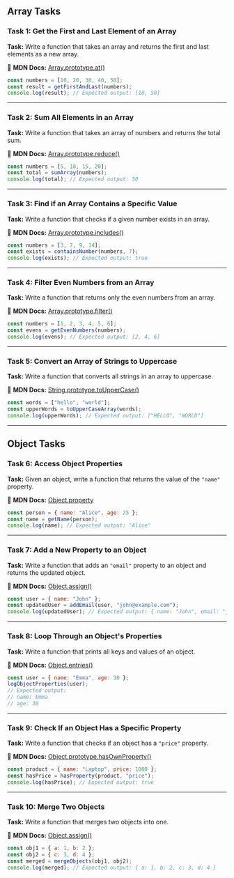 ## **Array Tasks**  

### **Task 1: Get the First and Last Element of an Array**  
**Task:** Write a function that takes an array and returns the first and last elements as a new array.  

🔗 **MDN Docs:** [Array.prototype.at()](https://developer.mozilla.org/en-US/docs/Web/JavaScript/Reference/Global_Objects/Array/at)  

```js
const numbers = [10, 20, 30, 40, 50];  
const result = getFirstAndLast(numbers);  
console.log(result); // Expected output: [10, 50]  
```

---

### **Task 2: Sum All Elements in an Array**  
**Task:** Write a function that takes an array of numbers and returns the total sum.  

🔗 **MDN Docs:** [Array.prototype.reduce()](https://developer.mozilla.org/en-US/docs/Web/JavaScript/Reference/Global_Objects/Array/reduce)  

```js
const numbers = [5, 10, 15, 20];  
const total = sumArray(numbers);  
console.log(total); // Expected output: 50  
```

---

### **Task 3: Find if an Array Contains a Specific Value**  
**Task:** Write a function that checks if a given number exists in an array.  

🔗 **MDN Docs:** [Array.prototype.includes()](https://developer.mozilla.org/en-US/docs/Web/JavaScript/Reference/Global_Objects/Array/includes)  

```js
const numbers = [3, 7, 9, 14];  
const exists = containsNumber(numbers, 7);  
console.log(exists); // Expected output: true  
```

---

### **Task 4: Filter Even Numbers from an Array**  
**Task:** Write a function that returns only the even numbers from an array.  

🔗 **MDN Docs:** [Array.prototype.filter()](https://developer.mozilla.org/en-US/docs/Web/JavaScript/Reference/Global_Objects/Array/filter)  

```js
const numbers = [1, 2, 3, 4, 5, 6];  
const evens = getEvenNumbers(numbers);  
console.log(evens); // Expected output: [2, 4, 6]  
```

---

### **Task 5: Convert an Array of Strings to Uppercase**  
**Task:** Write a function that converts all strings in an array to uppercase.  

🔗 **MDN Docs:** [String.prototype.toUpperCase()](https://developer.mozilla.org/en-US/docs/Web/JavaScript/Reference/Global_Objects/String/toUpperCase)  

```js
const words = ["hello", "world"];  
const upperWords = toUpperCaseArray(words);  
console.log(upperWords); // Expected output: ["HELLO", "WORLD"]  
```

---

## **Object Tasks**  

### **Task 6: Access Object Properties**  
**Task:** Given an object, write a function that returns the value of the `"name"` property.  

🔗 **MDN Docs:** [Object.property](https://developer.mozilla.org/en-US/docs/Web/JavaScript/Reference/Operators/Property_accessors)  

```js
const person = { name: "Alice", age: 25 };  
const name = getName(person);  
console.log(name); // Expected output: "Alice"  
```

---

### **Task 7: Add a New Property to an Object**  
**Task:** Write a function that adds an `"email"` property to an object and returns the updated object.  

🔗 **MDN Docs:** [Object.assign()](https://developer.mozilla.org/en-US/docs/Web/JavaScript/Reference/Global_Objects/Object/assign)  

```js
const user = { name: "John" };  
const updatedUser = addEmail(user, "john@example.com");  
console.log(updatedUser); // Expected output: { name: "John", email: "john@example.com" }  
```

---

### **Task 8: Loop Through an Object's Properties**  
**Task:** Write a function that prints all keys and values of an object.  

🔗 **MDN Docs:** [Object.entries()](https://developer.mozilla.org/en-US/docs/Web/JavaScript/Reference/Global_Objects/Object/entries)  

```js
const user = { name: "Emma", age: 30 };  
logObjectProperties(user);  
// Expected output:  
// name: Emma  
// age: 30  
```

---

### **Task 9: Check If an Object Has a Specific Property**  
**Task:** Write a function that checks if an object has a `"price"` property.  

🔗 **MDN Docs:** [Object.prototype.hasOwnProperty()](https://developer.mozilla.org/en-US/docs/Web/JavaScript/Reference/Global_Objects/Object/hasOwnProperty)  

```js
const product = { name: "Laptop", price: 1000 };  
const hasPrice = hasProperty(product, "price");  
console.log(hasPrice); // Expected output: true  
```

---

### **Task 10: Merge Two Objects**  
**Task:** Write a function that merges two objects into one.  

🔗 **MDN Docs:** [Object.assign()](https://developer.mozilla.org/en-US/docs/Web/JavaScript/Reference/Global_Objects/Object/assign)  

```js
const obj1 = { a: 1, b: 2 };  
const obj2 = { c: 3, d: 4 };  
const merged = mergeObjects(obj1, obj2);  
console.log(merged); // Expected output: { a: 1, b: 2, c: 3, d: 4 }  
```